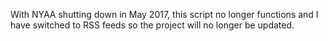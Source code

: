 With NYAA shutting down in May 2017, this script no longer functions and I have switched to RSS feeds so the project will no longer be updated.